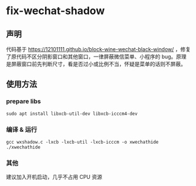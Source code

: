 # fix-wechat-shadow

## 声明

代码基于 https://12101111.github.io/block-wine-wechat-black-window/ ，修复了原代码不区分阴影窗口和其他窗口，一律屏蔽微信菜单、小程序的 bug。原理是屏蔽窗口前先判断尺寸，看是否过小或比例不当，怀疑是菜单的话则不屏蔽。

## 使用方法

### prepare libs
```
sudo apt install libxcb-util-dev libxcb-icccm4-dev
```

### 编译 & 运行

```
gcc wxshadow.c -lxcb -lxcb-util -lxcb-icccm -o xwechathide
./xwechathide
```

### 其他
建议加入开机启动，几乎不占用 CPU 资源

